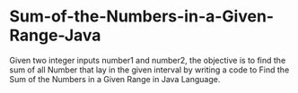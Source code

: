 # Sum-of-the-Numbers-in-a-Given-Range-Java
Given two integer inputs number1 and number2, the objective is to find the sum of all Number that lay in the given interval by writing a code to Find the Sum of the Numbers in a Given Range in Java Language.
